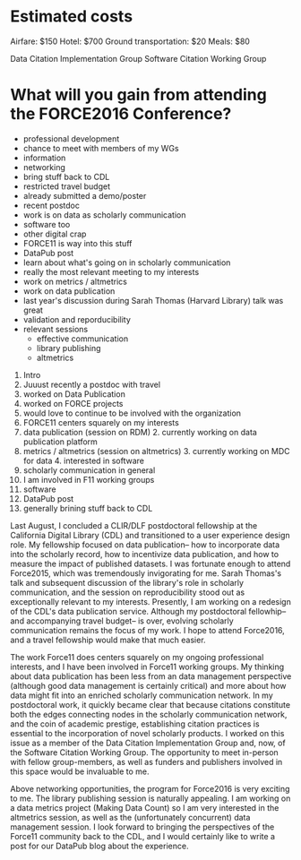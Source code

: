 # Estimated costs
Airfare: $150
Hotel: $700
Ground transportation: $20
Meals: $80

Data Citation Implementation Group
Software Citation Working Group


# What will you gain from attending the FORCE2016 Conference?



* professional development
* chance to meet with members of my WGs
* information
* networking
* bring stuff back to CDL
* restricted travel budget
* already submitted a demo/poster
* recent postdoc
* work is on data as scholarly communication
* software too
* other digital crap
* FORCE11 is way into this stuff
* DataPub post
* learn about what's going on in scholarly communication
* really the most relevant meeting to my interests
* work on metrics / altmetrics
* work on data publication
* last year's discussion during Sarah Thomas (Harvard Library) talk was great
* validation and reporducibility
* relevant sessions
  * effective communication
  * library publishing
  * altmetrics


1. Intro
  2. Juuust recently a postdoc with travel
  2. worked on Data Publication
  3. worked on FORCE projects
  4. would love to continue to be involved with the organization
1. FORCE11 centers squarely on my interests
  1. data publication (session on RDM)
    2. currently working on data publication platform
  2. metrics / altmetrics (session on altmetrics)
    3. currently working on MDC for data
    4. interested in software
  3. scholarly communication in general
2. I am involved in F11 working groups
  3. software
3. DataPub post
  4. generally brining stuff back to CDL


Last August, I concluded a CLIR/DLF postdoctoral fellowship at the California Digital Library (CDL) and transitioned to a user experience design role.
My fellowship focused on data publication– how to incorporate data into the scholarly record, how to incentivize data publication, and how to measure the impact of published datasets.
I was fortunate enough to attend Force2015, which was tremendously invigorating for me.
Sarah Thomas's talk and subsequent discussion of the library's role in scholarly communication, and the session on reproducibility stood out as exceptionally relevant to my interests.
Presently, I am working on a redesign of the CDL's data publication service.
Although my postdoctoral fellowhip– and accompanying travel budget– is over, evolving scholarly communication remains the focus of my work.
I hope to attend Force2016, and a travel fellowship would make that much easier.

The work Force11 does centers squarely on my ongoing professional interests, and I have been involved in Force11 working groups.
My thinking about data publication has been less from an data management perspective (although good data management is certainly critical) and more about how data might fit into an enriched scholarly communication network.
In my postdoctoral work, it quickly became clear that because citations constitute both the edges connecting nodes in the scholarly communication network, and the coin of academic prestige, establishing citation practices is essential to the incorporation of novel scholarly products.
I worked on this issue as a member of the Data Citation Implementation Group and, now, of the Software Citation Working Group.
The opportunity to meet in-person with fellow group-members, as well as funders and publishers involved in this space would be invaluable to me.

Above networking opportunities, the program for Force2016 is very exciting to me.
The library publishing session is naturally appealing.
I am working on a data metrics project (Making Data Count) so I am very interested in the altmetrics session, as well as the (unfortunately concurrent) data management session.
I look forward to bringing the perspectives of the Force11 community back to the CDL, and I would certainly like to write a post for our DataPub blog about the experience.
